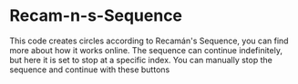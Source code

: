 # Recam-n-s-Sequence
This code creates circles according to Recamán's Sequence, you can find more about how it works online. The sequence can continue indefinitely, but here it is set to stop at a specific index. You can manually stop the sequence and continue with these buttons
